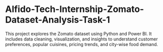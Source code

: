 # Alfido-Tech-Internship-Zomato-Dataset-Analysis-Task-1
This project explores the Zomato dataset using Python and Power BI. It includes data cleaning, visualization, and insights to understand customer preferences, popular cuisines, pricing trends, and city-wise food demand.
